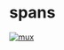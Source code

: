spans
=====

[![mux](https://sourcegraph.com/github.com/gorilla/mux/-/badge.svg)](https://sourcegraph.com/github.com/gorilla/mux?badge)
